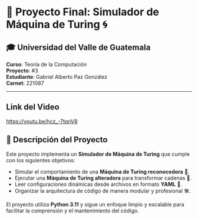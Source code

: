 # 🚀 Proyecto Final: Simulador de Máquina de Turing 🌀

## 🎓 **Universidad del Valle de Guatemala**  
**Curso**: Teoría de la Computación  
**Proyecto**: #3  
**Estudiante**: Gabriel Alberto Paz González  
**Carnet**: 221087  

---

##  **Link del Video**

https://youtu.be/hcz_-7tqnV8

## 📝 **Descripción del Proyecto**

Este proyecto implementa un **Simulador de Máquina de Turing** que cumple con los siguientes objetivos:  
- Simular el comportamiento de una **Máquina de Turing reconocedora** 🤔.  
- Ejecutar una **Máquina de Turing alteradora** para transformar cadenas 🔄.  
- Leer configuraciones dinámicas desde archivos en formato **YAML** 📄.  
- Organizar la arquitectura de código de manera modular y profesional 🛠️.

El proyecto utiliza **Python 3.11** y sigue un enfoque limpio y escalable para facilitar la comprensión y el mantenimiento del código.


